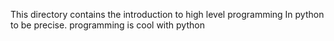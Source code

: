 This directory contains the introduction to high level programming
In python to be precise.
programming is cool with python
